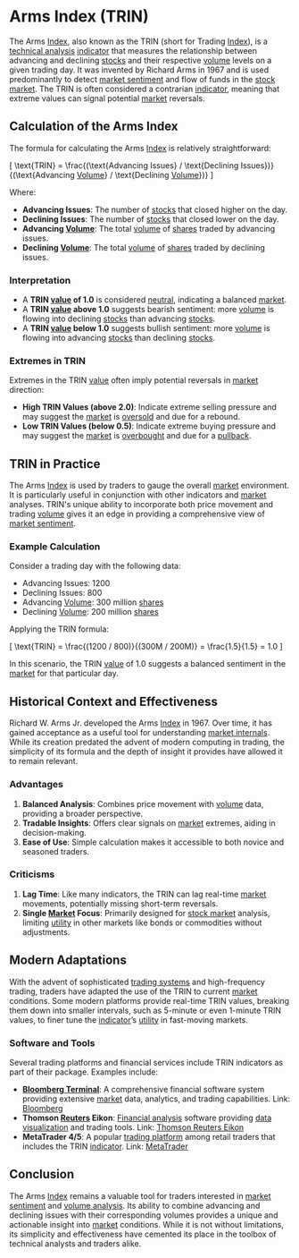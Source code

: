 # Arms Index (TRIN)

The Arms [Index](../i/index.md), also known as the TRIN (short for Trading [Index](../i/index.md)), is a [technical analysis](../t/technical_analysis.md) [indicator](../i/indicator.md) that measures the relationship between advancing and declining [stocks](../s/stock.md) and their respective [volume](../v/volume.md) levels on a given trading day. It was invented by Richard Arms in 1967 and is used predominantly to detect [market sentiment](../m/market_sentiment.md) and flow of funds in the [stock market](../s/stock_market.md). The TRIN is often considered a contrarian [indicator](../i/indicator.md), meaning that extreme values can signal potential [market](../m/market.md) reversals.

## Calculation of the Arms Index

The formula for calculating the Arms [Index](../i/index.md) is relatively straightforward:

\[ \text{TRIN} = \frac{(\text{Advancing Issues} / \text{Declining Issues})}{(\text{Advancing [Volume](../v/volume.md)} / \text{Declining [Volume](../v/volume.md)})} \]

Where:

- **Advancing Issues**: The number of [stocks](../s/stock.md) that closed higher on the day.
- **Declining Issues**: The number of [stocks](../s/stock.md) that closed lower on the day.
- **Advancing [Volume](../v/volume.md)**: The total [volume](../v/volume.md) of [shares](../s/shares.md) traded by advancing issues.
- **Declining [Volume](../v/volume.md)**: The total [volume](../v/volume.md) of [shares](../s/shares.md) traded by declining issues.

### Interpretation

- A **TRIN [value](../v/value.md) of 1.0** is considered [neutral](../n/neutral.md), indicating a balanced [market](../m/market.md).
- A **TRIN [value](../v/value.md) above 1.0** suggests bearish sentiment: more [volume](../v/volume.md) is flowing into declining [stocks](../s/stock.md) than advancing [stocks](../s/stock.md).
- A **TRIN [value](../v/value.md) below 1.0** suggests bullish sentiment: more [volume](../v/volume.md) is flowing into advancing [stocks](../s/stock.md) than declining [stocks](../s/stock.md).

### Extremes in TRIN

Extremes in the TRIN [value](../v/value.md) often imply potential reversals in [market](../m/market.md) direction:

- **High TRIN Values (above 2.0)**: Indicate extreme selling pressure and may suggest the [market](../m/market.md) is [oversold](../o/oversold.md) and due for a rebound.
- **Low TRIN Values (below 0.5)**: Indicate extreme buying pressure and may suggest the [market](../m/market.md) is [overbought](../o/overbought.md) and due for a [pullback](../p/pullback.md).

## TRIN in Practice

The Arms [Index](../i/index.md) is used by traders to gauge the overall [market](../m/market.md) environment. It is particularly useful in conjunction with other indicators and [market](../m/market.md) analyses. TRIN's unique ability to incorporate both price movement and trading [volume](../v/volume.md) gives it an edge in providing a comprehensive view of [market sentiment](../m/market_sentiment.md).

### Example Calculation

Consider a trading day with the following data:

- Advancing Issues: 1200
- Declining Issues: 800
- Advancing [Volume](../v/volume.md): 300 million [shares](../s/shares.md)
- Declining [Volume](../v/volume.md): 200 million [shares](../s/shares.md)

Applying the TRIN formula:

\[ \text{TRIN} = \frac{(1200 / 800)}{(300M / 200M)} = \frac{1.5}{1.5} = 1.0 \]

In this scenario, the TRIN [value](../v/value.md) of 1.0 suggests a balanced sentiment in the [market](../m/market.md) for that particular day.

## Historical Context and Effectiveness

Richard W. Arms Jr. developed the Arms [Index](../i/index.md) in 1967. Over time, it has gained acceptance as a useful tool for understanding [market internals](../m/market_internals.md). While its creation predated the advent of modern computing in trading, the simplicity of its formula and the depth of insight it provides have allowed it to remain relevant.

### Advantages

1. **Balanced Analysis**: Combines price movement with [volume](../v/volume.md) data, providing a broader perspective.
2. **Tradable Insights**: Offers clear signals on [market](../m/market.md) extremes, aiding in decision-making.
3. **Ease of Use**: Simple calculation makes it accessible to both novice and seasoned traders.

### Criticisms

1. **Lag Time**: Like many indicators, the TRIN can lag real-time [market](../m/market.md) movements, potentially missing short-term reversals.
2. **Single [Market](../m/market.md) Focus**: Primarily designed for [stock market](../s/stock_market.md) analysis, limiting [utility](../u/utility.md) in other markets like bonds or commodities without adjustments.

## Modern Adaptations

With the advent of sophisticated [trading systems](../t/trading_systems.md) and high-frequency trading, traders have adapted the use of the TRIN to current [market](../m/market.md) conditions. Some modern platforms provide real-time TRIN values, breaking them down into smaller intervals, such as 5-minute or even 1-minute TRIN values, to finer tune the [indicator](../i/indicator.md)’s [utility](../u/utility.md) in fast-moving markets.

### Software and Tools

Several trading platforms and financial services include TRIN indicators as part of their package. Examples include:

- **[Bloomberg Terminal](../b/bloomberg_terminal.md)**: A comprehensive financial software system providing extensive [market](../m/market.md) data, analytics, and trading capabilities. Link: [Bloomberg](https://www.bloomberg.com/professional/solution/bloomberg-terminal/)
- **Thomson [Reuters](../r/reuters.md) Eikon**: [Financial analysis](../f/financial_analysis.md) software providing [data visualization](../d/data_visualization.md) and trading tools. Link: [Thomson Reuters Eikon](https://www.refinitiv.com/en/products/eikon-trading-software)
- **MetaTrader 4/5**: A popular [trading platform](../t/trading_platform.md) among retail traders that includes the TRIN [indicator](../i/indicator.md). Link: [MetaTrader](https://www.metatrader4.com/)

## Conclusion

The Arms [Index](../i/index.md) remains a valuable tool for traders interested in [market sentiment](../m/market_sentiment.md) and [volume analysis](../v/volume_analysis.md). Its ability to combine advancing and declining issues with their corresponding volumes provides a unique and actionable insight into [market](../m/market.md) conditions. While it is not without limitations, its simplicity and effectiveness have cemented its place in the toolbox of technical analysts and traders alike.